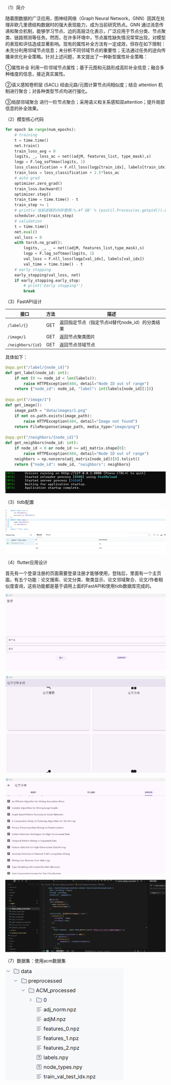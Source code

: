 （1）简介

随着图数据的广泛应用，图神经网络（Graph Neural Network，GNN）因其在处理非欧几里德结构数据时的强大表现能力，成为当前研究热点。GNN 通过消息传递和聚合机制，能够学习节点、边的高层泛化表示，广泛应用于节点分类、节点聚类、链路预测等任务。然而，在许多环境中，节点属性缺失情况常常出现，对模型的表现和评估造成显著影响。现有的属性补全方法有一定成效，但存在如下限制：未充分利用邻域节点信息；未分析不同邻域节点的重要性；无法通过任务的逆向传播来优化补全策略。针对上述问题，本文提出了一种新型属性补全策略：

①属性补全
利用一阶邻域节点属性；基于元图和元路形成高阶补全信息；融合多种维度的信息，接近真实属性。

②语义感知卷积层 (SACL)
经由元路/元图计算节点间相似度；结合 attention 机制进行聚合；对各种类型节点均进行强化。

③局部邻域聚合
进行一阶节点聚合；采用语义和关系感知双attention；提升局部信息的补全效果。

（2）模型核心代码

```python
for epoch in range(num_epochs):
    # training
    t = time.time()
    net.train()
    train_loss_avg = 0
    logits, _, loss_ac = net((adjM, features_list, type_mask),s)
    logp = F.log_softmax(logits, 1)
    loss_classification = F.nll_loss(logp[train_idx], labels[train_idx])
    train_loss = loss_classification + 2.5*loss_ac
    # auto grad
    optimizer.zero_grad()
    train_loss.backward()
    optimizer.step()
    train_time = time.time() - t
    train_step += 1
    # print(u'当前进程的内存使用:%.4f GB' % (psutil.Process(os.getpid()).memory_info().rss / 1024 / 1024 / 1024))
    scheduler.step(train_step)
    # validation
    t = time.time()
    net.eval()
    val_loss = 0
    with torch.no_grad():
        logits, _, _ = net((adjM, features_list,type_mask),s)
        logp = F.log_softmax(logits, 1)
        val_loss = F.nll_loss(logp[val_idx], labels[val_idx])
        val_time = time.time() - t
    # early stopping
    early_stopping(val_loss, net)
    if early_stopping.early_stop:
        # print('Early stopping!')
        break
```

（3）FastAPI设计

| 接口              | 方法 | 描述                                            |
| ----------------- | ---- | ----------------------------------------------- |
| `/label/{}`       | GET  | 返回指定节点（指定节点id替代node_id）的分类结果 |
| `/image/1`        | GET  | 返回节点聚类图片                                |
| `/neighbors/{id}` | GET  | 返回节点邻域节点                                |


具体如下：

```python
@app.get("/label/{node_id}")
def get_label(node_id: int):
    if not (0 <= node_id < len(labels)):
        raise HTTPException(404, detail="Node ID out of range")
    return {"node_id": node_id, "label": int(labels[node_id][1])}

@app.get("/image/1")
def get_image(): 
    image_path = "data/images/1.png"
    if not os.path.exists(image_path):
        raise HTTPException(404, detail="Image not found")
    return FileResponse(image_path, media_type="image/png")

@app.get("/neighbors/{node_id}")
def get_neighbors(node_id: int):
    if node_id < 0 or node_id >= adj_matrix.shape[0]:
        raise HTTPException(404, detail="Node ID out of range")
    neighbors = np.nonzero(adj_matrix[node_id])[0].tolist()
    return {"node_id": node_id, "neighbors": neighbors}
```

![](fastapi.png)

（3）tidb配置

![](tidb.png)

（4）flutter应用设计

首先有一个登录注册的页面需要登录注册才能够使用，登陆后，里面有一个主页面，有五个功能：论文搜索、论文分类、聚类显示、论文邻域聚合、论文/作者相似度查询，这些功能都是基于调用上面的FastAPI和使用tidb数据库完成的。

![](denglu.png)

![](zhuye.png)

![](fenlei.png)

![](flutter_fastapi_code.png)



（7）数据集：使用acm数据集

![](acm.png)
